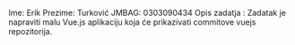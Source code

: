 Ime: Erik 
Prezime: Turković
JMBAG: 0303090434
Opis zadatja : Zadatak je napraviti malu Vue.js aplikaciju koja će prikazivati commitove vuejs repozitorija.